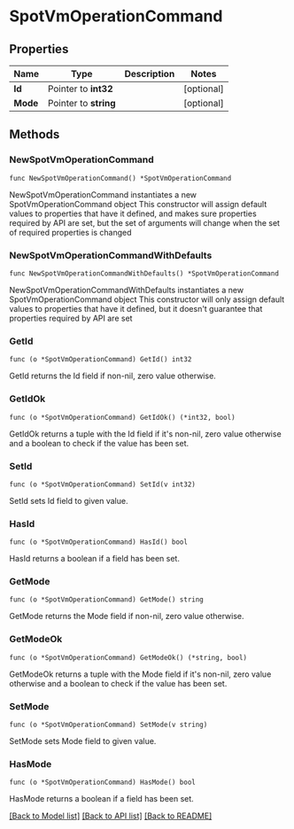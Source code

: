 # SpotVmOperationCommand

## Properties

Name | Type | Description | Notes
------------ | ------------- | ------------- | -------------
**Id** | Pointer to **int32** |  | [optional] 
**Mode** | Pointer to **string** |  | [optional] 

## Methods

### NewSpotVmOperationCommand

`func NewSpotVmOperationCommand() *SpotVmOperationCommand`

NewSpotVmOperationCommand instantiates a new SpotVmOperationCommand object
This constructor will assign default values to properties that have it defined,
and makes sure properties required by API are set, but the set of arguments
will change when the set of required properties is changed

### NewSpotVmOperationCommandWithDefaults

`func NewSpotVmOperationCommandWithDefaults() *SpotVmOperationCommand`

NewSpotVmOperationCommandWithDefaults instantiates a new SpotVmOperationCommand object
This constructor will only assign default values to properties that have it defined,
but it doesn't guarantee that properties required by API are set

### GetId

`func (o *SpotVmOperationCommand) GetId() int32`

GetId returns the Id field if non-nil, zero value otherwise.

### GetIdOk

`func (o *SpotVmOperationCommand) GetIdOk() (*int32, bool)`

GetIdOk returns a tuple with the Id field if it's non-nil, zero value otherwise
and a boolean to check if the value has been set.

### SetId

`func (o *SpotVmOperationCommand) SetId(v int32)`

SetId sets Id field to given value.

### HasId

`func (o *SpotVmOperationCommand) HasId() bool`

HasId returns a boolean if a field has been set.

### GetMode

`func (o *SpotVmOperationCommand) GetMode() string`

GetMode returns the Mode field if non-nil, zero value otherwise.

### GetModeOk

`func (o *SpotVmOperationCommand) GetModeOk() (*string, bool)`

GetModeOk returns a tuple with the Mode field if it's non-nil, zero value otherwise
and a boolean to check if the value has been set.

### SetMode

`func (o *SpotVmOperationCommand) SetMode(v string)`

SetMode sets Mode field to given value.

### HasMode

`func (o *SpotVmOperationCommand) HasMode() bool`

HasMode returns a boolean if a field has been set.


[[Back to Model list]](../README.md#documentation-for-models) [[Back to API list]](../README.md#documentation-for-api-endpoints) [[Back to README]](../README.md)


